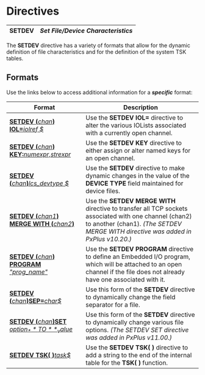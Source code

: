 # Directives 

**SETDEV** |  **_Set File/Device Characteristics_**  
---|---  
  
The **SETDEV** directive has a variety of formats that allow for the dynamic definition of file characteristics and for the definition of the system TSK tables.

##  Formats

Use the links below to access additional information for a **_specific_** format:

**Format** |  **Description**  
---|---  
[**SETDEV (**_chan_**) IOL=**_iolref_ _$_](setdev_iol.md) |  Use the **SETDEV IOL=** directive to alter the various IOLists associated with a currently open channel.  
[**SETDEV (**_chan_**) KEY:**_numexpr,strexpr_](setdev_key.md) |  Use the **SETDEV KEY** directive to either assign or alter named keys for an open channel.  
[**SETDEV (**_chan_**)**_lcs_devtype_ _$_](setdev_name.md) |  Use the **SETDEV** directive to make dynamic changes in the value of the **DEVICE TYPE** field maintained for device files.  
[**SETDEV (**_chan1_**) MERGE WITH (**_chan2_**)**](setdev_merge.md) |  Use the **SETDEV MERGE WITH** directive to transfer all TCP sockets associated with one channel (chan2) to another (chan1). _(The SETDEV MERGE WITH directive was added in PxPlus v10.20.)_  
[**SETDEV (**_chan_**) PROGRAM** _"prog_name"_](setdev_program.md) |  Use the **SETDEV PROGRAM** directive to define an Embedded I/O program, which will be attached to an open channel if the file does not already have one associated with it.  
[**SETDEV (**_chan_**)SEP=**_char$_](setdev_sep.md) |  Use this form of the **SETDEV** directive to dynamically change the field separator for a file.  
[**SETDEV (**_chan_**)SET** _option$_**TO** _value$_](setdev_set.md) |  Use this form of the **SETDEV** directive to dynamically change various file options. _(The SETDEV SET directive was added in PxPlus v11.00.)_  
[**SETDEV TSK( )**_task$_](setdev_tsk.md) |  Use the **SETDEV TSK( )** directive to add a string to the end of the internal table for the **TSK( )** function.
